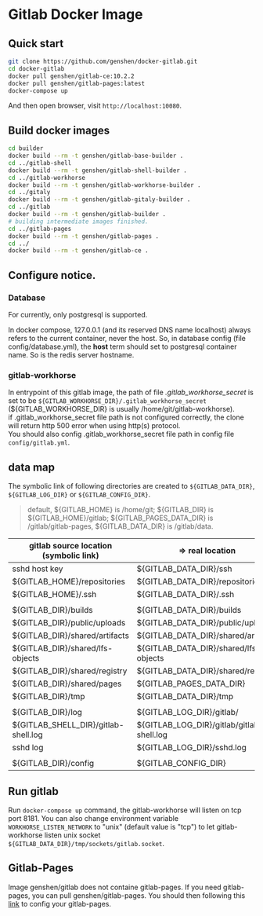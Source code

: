 # Gitlab Docker Image
## Quick start
```bash
git clone https://github.com/genshen/docker-gitlab.git
cd docker-gitlab
docker pull genshen/gitlab-ce:10.2.2
docker pull genshen/gitlab-pages:latest
docker-compose up
```

And then open browser, visit `http://localhost:10080`.

## Build docker images
<!--
            lang       statue   note     config  make
shell       ruby+go    ?                         ./bin/install; ./bin/compile;
workhorse   go         okk               redis   make install PREFIX=xxx
pages       go         okk               cmd arg make, and copy bin dir.
gitaly      go+ruby    okk      git              make install [PREFIX=xxx]; make to download and compile Ruby dependencies, and to compile the Go binary.
gitlab      ruby
-->
```bash
cd builder
docker build --rm -t genshen/gitlab-base-builder .
cd ../gitlab-shell
docker build --rm -t genshen/gitlab-shell-builder .
cd ../gitlab-workhorse
docker build --rm -t genshen/gitlab-workhorse-builder .
cd ../gitaly
docker build --rm -t genshen/gitlab-gitaly-builder .
cd ../gitlab
docker build --rm -t genshen/gitlab-builder .
# building intermediate images finished.
cd ../gitlab-pages
docker build --rm -t genshen/gitlab-pages .
cd ../
docker build --rm -t genshen/gitlab-ce .
```

## Configure notice.
### Database
For currently, only postgresql is supported.

In docker compose, 127.0.0.1 (and its reserved DNS name localhost) always refers to the current container, never the host.
So, in database config (file config/database.yml), the **host** term should set to postgresql container name.
So is the redis server hostname.

### gitlab-workhorse
In entrypoint of this gitlab image, the path of file *.gitlab_workhorse_secret* is set to be `${GITLAB_WORKHORSE_DIR}/.gitlab_workhorse_secret` (${GITLAB_WORKHORSE_DIR} is usually /home/git/gitlab-workhorse).  
if .gitlab_workhorse_secret file path is not configured correctly, the clone will return http 500 error when using http(s) protocol.  
You should also config .gitlab_workhorse_secret file path in config file `config/gitlab.yml`.  

## data map
The symbolic link of following directories are created to `${GITLAB_DATA_DIR}`, `${GITLAB_LOG_DIR}` or `${GITLAB_CONFIG_DIR}`.

> default, ${GITLAB_HOME} is /home/git; ${GITLAB_DIR} is ${GITLAB_HOME}/gitlab; ${GITLAB_PAGES_DATA_DIR} is /gitlab/gitlab-pages, ${GITLAB_DATA_DIR} is /gitlab/data.

|  gitlab source location (symbolic link) | => real location |
|---|---|
| sshd host key                    | ${GITLAB_DATA_DIR}/ssh  |
| ${GITLAB_HOME}/repositories      | ${GITLAB_DATA_DIR}/repositories  |
| ${GITLAB_HOME}/.ssh              | ${GITLAB_DATA_DIR}/.ssh  |
| | |
| ${GITLAB_DIR}/builds             | ${GITLAB_DATA_DIR}/builds  |
| ${GITLAB_DIR}/public/uploads     | ${GITLAB_DATA_DIR}/public/uploads  |
| ${GITLAB_DIR}/shared/artifacts   | ${GITLAB_DATA_DIR}/shared/artifacts  |
| ${GITLAB_DIR}/shared/lfs-objects | ${GITLAB_DATA_DIR}/shared/lfs-objects  |
| ${GITLAB_DIR}/shared/registry    | ${GITLAB_DATA_DIR}/shared/registry  |
| ${GITLAB_DIR}/shared/pages       | ${GITLAB_PAGES_DATA_DIR}  |
| ${GITLAB_DIR}/tmp                | ${GITLAB_DATA_DIR}/tmp  |
| | |
| ${GITLAB_DIR}/log            | ${GITLAB_LOG_DIR}/gitlab/  |
| ${GITLAB_SHELL_DIR}/gitlab-shell.log | ${GITLAB_LOG_DIR}/gitlab/gitlab-shell.log  |
| sshd log                     |  ${GITLAB_LOG_DIR}/sshd.log  |
| | |
| ${GITLAB_DIR}/config         |  ${GITLAB_CONFIG_DIR} |

## Run gitlab
Run `docker-compose up` command, the gitlab-workhorse will listen on tcp port 8181. You can also change environment variable `WORKHORSE_LISTEN_NETWORK` to "unix" (default value is "tcp") to let gitlab-workhorse listen unix socket `${GITLAB_DATA_DIR}/tmp/sockets/gitlab.socket`.

## Gitlab-Pages
Image genshen/gitlab does not containe gitlab-pages.
If you need gitlab-pages, you can pull genshen/gitlab-pages.
You should then following this [link](https://docs.gitlab.com/ce/administration/pages/source.html) to config your gitlab-pages.